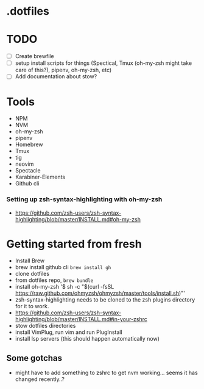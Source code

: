 # .dotfiles

# TODO
  - [ ] Create brewfile
  - [ ] setup install scripts for things (Spectical, Tmux (oh-my-zsh might take care of this?), pipenv, oh-my-zsh, etc)
  - [ ] Add documentation about stow?

# Tools

  - NPM
  - NVM
  - oh-my-zsh
  - pipenv
  - Homebrew
  - Tmux
  - tig
  - neovim
  - Spectacle
  - Karabiner-Elements
  - Github cli

### Setting up zsh-syntax-highlighting with oh-my-zsh

  - https://github.com/zsh-users/zsh-syntax-highlighting/blob/master/INSTALL.md#oh-my-zsh


# Getting started from fresh
 - Install Brew
 - brew install github cli `brew install gh`
 - clone dotfiles
 - from dotfiles repo, `brew bundle`
 - install oh-my-zsh '$ sh -c "$(curl -fsSL https://raw.github.com/ohmyzsh/ohmyzsh/master/tools/install.sh)"'
 - zsh-syntax-highlighting needs to be cloned to the zsh plugins directory for it to work.
  - https://github.com/zsh-users/zsh-syntax-highlighting/blob/master/INSTALL.md#in-your-zshrc
 - stow dotfiles directories
 - install VimPlug, run vim and run PlugInstall
 - install lsp servers (this should happen automatically now)

## Some gotchas
 - might have to add something to zshrc to get nvm working... seems it has changed recently..?
